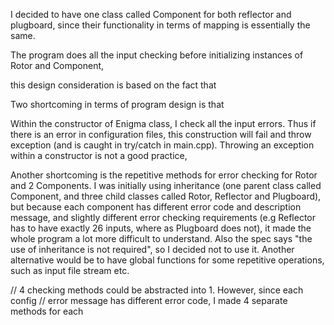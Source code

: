 

I decided to have one class called Component for both reflector and plugboard,
since their functionality in terms of mapping is essentially the same.

The program does all the input checking before initializing instances of Rotor and Component,

this design consideration is based on the fact that

Two shortcoming in terms of program design is that

Within the constructor of Enigma class, I check all the input errors. Thus if there is an error in configuration files, this construction will fail and throw exception (and is caught in try/catch in main.cpp). Throwing an exception within a constructor is not a good practice,

Another shortcoming is the repetitive methods for error checking for Rotor and 2 Components.
I was initially using inheritance (one parent class called Component, and three child classes
called Rotor, Reflector and Plugboard), but because each component has different error code and description message, and slightly different error checking requirements (e.g Reflector has to have exactly 26 inputs, where as Plugboard does not), it made the whole program a lot more difficult to understand. Also the spec says "the use of inheritance is not required", so I decided not to use it.
Another alternative would be to have global functions for some repetitive operations, such as input file stream etc.

// 4 checking methods could be abstracted into 1. However, since each config
// error message has different error code, I made 4 separate methods for each
